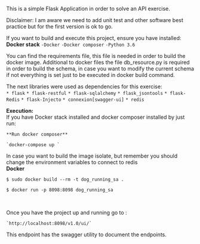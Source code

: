This is a simple Flask Application in order to solve an API exercise.

Disclaimer: I am aware we need to add unit test and other software best practice but for the first version is ok to go.

If you want to build and execute this project, ensure you have installed:
<br>
**Docker stack**
	`-Docker`
	`-Docker composer`
	`-Python 3.6`

You can find the requirements file, this file is needed in order to build the docker image.
Additional to docker files the file db_resource.py is required in order to build the schema, in case you want to modify the current schema if not everything is set just to be executed in docker build command.

The next libraries were used as dependencies for this exercise:
<br>
	`* flask`
	`* flask-restful`
	`* flask-sqlalchemy`
	`* flask_jsontools`
	`* flask-Redis`
	`* flask-Injecto`
	`* connexion[swagger-ui]`
	`* redis`
	

**Execution:**
<br>
If you have Docker stack installed and docker composer installed by just run:

	**Run docker composer**

	`docker-compose up `

In case you want to build the image isolate, but remember you should change the environment variables to connect to redis
<br>
**Docker**

`$ sudo docker build --rm -t dog_running_sa .`

`$ docker run -p 8098:8098 dog_running_sa `

<br>


Once you have the project up and running go to :

	`http://localhost:8098/v1.0/ui/`

 This endpoint has the swagger utility to document the endpoints.

